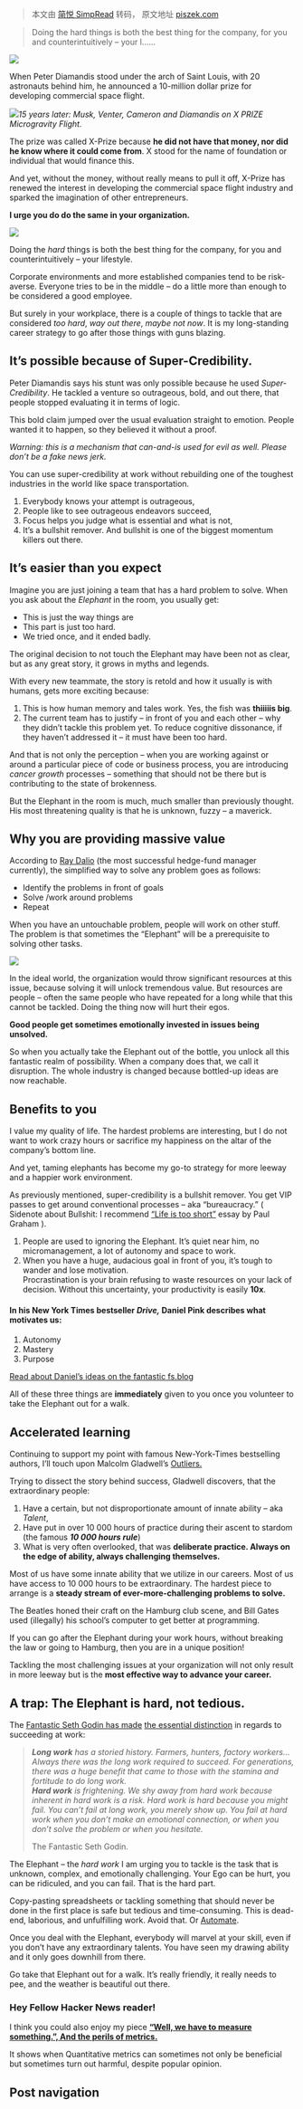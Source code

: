 > 本文由 [简悦 SimpRead](http://ksria.com/simpread/) 转码， 原文地址 [piszek.com](https://piszek.com/2020/01/11/hard-things-are-easier/)

> Doing the hard things is both the best thing for the company, for you and counterintuitively – your l......

![](https://i0.wp.com/piszek.com/wp-content/uploads/2021/07/0prglfrYY08.jpg?fit=1568%2C1176&ssl=1)

When Peter Diamandis stood under the arch of Saint Louis, with 20 astronauts behind him, he announced a 10-million dollar prize for developing commercial space flight.

[![](https://i0.wp.com/piszek.com/wp-content/uploads/2021/08/Peter-Diamandis-Opening.jpg?resize=620%2C369&ssl=1)](https://i0.wp.com/piszek.com/wp-content/uploads/2021/08/Peter-Diamandis-Opening.jpg?ssl=1)_15 years later:_ _Musk, Venter, Cameron and Diamandis on X PRIZE Microgravity Flight._

The prize was called X-Prize because **he did not have that money, nor did he know where it could come from**. X stood for the name of foundation or individual that would finance this.

And yet, without the money, without really means to pull it off, X-Prize has renewed the interest in developing the commercial space flight industry and sparked the imagination of other entrepreneurs.

**I urge you do do the same in your organization.**

![](https://i0.wp.com/piszek.com/wp-content/uploads/2021/08/Zrzut-ekranu-2020-01-14-o-18.09.59.png?resize=557%2C355&ssl=1)

Doing the _hard_ things is both the best thing for the company, for you and counterintuitively – your lifestyle.

Corporate environments and more established companies tend to be risk-averse. Everyone tries to be in the middle – do a little more than enough to be considered a good employee.

But surely in your workplace, there is a couple of things to tackle that are considered _too hard_, _way out there_, _maybe not now_. It is my long-standing career strategy to go after those things with guns blazing.

It’s possible because of Super-Credibility.
-------------------------------------------

Peter Diamandis says his stunt was only possible because he used _Super-Credibility_. He tackled a venture so outrageous, bold, and out there, that people stopped evaluating it in terms of logic.

This bold claim jumped over the usual evaluation straight to emotion. People wanted it to happen, so they believed it without a proof.

_Warning: this is a mechanism that can-and-is used for evil as well. Please don’t be a fake news jerk._

You can use super-credibility at work without rebuilding one of the toughest industries in the world like space transportation.

1.  Everybody knows your attempt is outrageous,
2.  People like to see outrageous endeavors succeed,
3.  Focus helps you judge what is essential and what is not,
4.  It’s a bullshit remover. And bullshit is one of the biggest momentum killers out there.

It’s easier than you expect
---------------------------

Imagine you are just joining a team that has a hard problem to solve. When you ask about the _Elephant_ in the room, you usually get:

*   This is just the way things are
*   This part is just too hard.
*   We tried once, and it ended badly.

The original decision to not touch the Elephant may have been not as clear, but as any great story, it grows in myths and legends.

With every new teammate, the story is retold and how it usually is with humans, gets more exciting because:

1.  This is how human memory and tales work. Yes, the fish was **thiiiiis big**.
2.  The current team has to justify – in front of you and each other – why they didn’t tackle this problem yet. To reduce cognitive dissonance, if they haven’t addressed it – it must have been too hard.

And that is not only the perception – when you are working against or around a particular piece of code or business process, you are introducing _cancer growth_ processes – something that should not be there but is contributing to the state of brokenness.

But the Elephant in the room is much, much smaller than previously thought. His most threatening quality is that he is unknown, fuzzy – a maverick.

**Why you are providing massive value**
---------------------------------------

According to [Ray Dalio](https://piszek.com/2018/02/26/book-life-principles/) (the most successful hedge-fund manager currently), the simplified way to solve any problem goes as follows:

*   Identify the problems in front of goals
*   Solve /work around problems
*   Repeat

When you have an untouchable problem, people will work on other stuff. The problem is that sometimes the “Elephant” will be a prerequisite to solving other tasks.

[![](https://i0.wp.com/piszek.com/wp-content/uploads/2021/08/null-2.png?resize=620%2C560&ssl=1)](https://i0.wp.com/piszek.com/wp-content/uploads/2021/08/null-2.png?ssl=1)

In the ideal world, the organization would throw significant resources at this issue, because solving it will unlock tremendous value. But resources are people – often the same people who have repeated for a long while that this cannot be tackled. Doing the thing now will hurt their egos.

**Good people get sometimes emotionally invested in issues being unsolved.**

So when you actually take the Elephant out of the bottle, you unlock all this fantastic realm of possibility. When a company does that, we call it disruption. The whole industry is changed because bottled-up ideas are now reachable.

**Benefits to you**
-------------------

I value my quality of life. The hardest problems are interesting, but I do not want to work crazy hours or sacrifice my happiness on the altar of the company’s bottom line.

And yet, taming elephants has become my go-to strategy for more leeway and a happier work environment.

As previously mentioned, super-credibility is a bullshit remover. You get VIP passes to get around conventional processes – aka “bureaucracy.” ( Sidenote about Bullshit: I recommend [“Life is too short”](http://www.paulgraham.com/vb.html) essay by Paul Graham ).

1.  People are used to ignoring the Elephant. It’s quiet near him, no micromanagement, a lot of autonomy and space to work.
2.  When you have a huge, audacious goal in front of you, it’s tough to wander and lose motivation.  
    Procrastination is your brain refusing to waste resources on your lack of decision. Without this uncertainty, your productivity is easily **10x**.

#### In his New York Times bestseller _Drive,_ Daniel Pink describes what motivates us:

1.  Autonomy
2.  Mastery
3.  Purpose

[Read about Daniel’s ideas on the fantastic fs.blog](https://fs.blog/2016/08/daniel-pink-two-types-of-motivation/)

All of these three things are **immediately** given to you once you volunteer to take the Elephant out for a walk.

**Accelerated learning**
------------------------

Continuing to support my point with famous New-York-Times bestselling authors, I’ll touch upon Malcolm Gladwell’s [Outliers.](https://piszek.com/2019/04/08/book-outliers-by-malcolm-gladwell/)

Trying to dissect the story behind success, Gladwell discovers, that the extraordinary people:

1.  Have a certain, but not disproportionate amount of innate ability – aka _Talent_,
2.  Have put in over 10 000 hours of practice during their ascent to stardom (the famous _**10 000 hours rule**_)
3.  What is very often overlooked, that was **deliberate practice. Always on the edge of ability, always challenging themselves.**

Most of us have some innate ability that we utilize in our careers. Most of us have access to 10 000 hours to be extraordinary. The hardest piece to arrange is a **steady stream of ever-more-challenging problems to solve.**

The Beatles honed their craft on the Hamburg club scene, and Bill Gates used (illegally) his school’s computer to get better at programming.

If you can go after the Elephant during your work hours, without breaking the law or going to Hamburg, then you are in a unique position!

Tackling the most challenging issues at your organization will not only result in more leeway but is the **most effective way to advance your career.**

**A trap: The Elephant is hard, not tedious.**
----------------------------------------------

The [Fantastic Seth Godin has made](https://piszek.com/2019/04/08/book-outliers-by-malcolm-gladwell/) [the essential distinction](https://seths.blog/2011/05/hard-work-vs-long-work/) in regards to succeeding at work:

> _**Long work**_ _has a storied history. Farmers, hunters, factory workers… Always there was the long work required to succeed. For generations, there was a huge benefit that came to those with the stamina and fortitude to do long work._  
> _**Hard work** is frightening. We shy away from hard work because inherent in hard work is a risk. Hard work is hard because you might fail. You can’t fail at long work, you merely show up. You fail at hard work when you don’t make an emotional connection, or when you don’t solve the problem or when you hesitate._
> 
> The Fantastic Seth Godin.

The Elephant – the _hard work_ I am urging you to tackle is the task that is unknown, complex, and emotionally challenging. Your Ego can be hurt, you can be ridiculed, and you can fail. That is the hard part.

Copy-pasting spreadsheets or tackling something that should never be done in the first place is safe but tedious and time-consuming. This is dead-end, laborious, and unfulfilling work. Avoid that. Or [Automate](https://deliber.at/2019/y-u-bots/).

Once you deal with the Elephant, everybody will marvel at your skill, even if you don’t have any extraordinary talents. You have seen my drawing ability and it only goes downhill from there.

Go take that Elephant out for a walk. It’s really friendly, it really needs to pee, and the weather is beautiful out there.

### Hey Fellow Hacker News reader!

I think you could also enjoy my piece [**“Well, we have to measure something.”, And the perils of metrics.**](https://deliber.at/2020/metrics/)

It shows when Quantitative metrics can sometimes not only be beneficial but sometimes turn out harmful, despite popular opinion.

Post navigation
---------------